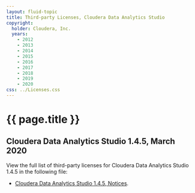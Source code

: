 ```yaml
---
layout: fluid-topic
title: Third-party Licenses, Cloudera Data Analytics Studio
copyright:
  holder: Cloudera, Inc.
  years:
    - 2012
    - 2013
    - 2014
    - 2015
    - 2016
    - 2017
    - 2018
    - 2019
    - 2020
css: ../Licenses.css
---
```

# {{ page.title }}

## Cloudera Data Analytics Studio 1.4.5, March 2020

View the full list of third-party licenses for Cloudera Data Analytics Studio 1.4.5 in the following file:
* [Cloudera Data Analytics Studio 1.4.5, Notices](/documentation/other/shared/licensefiles/DAS-notices-145.txt).
